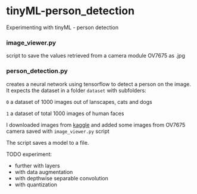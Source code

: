 # tinyML-person_detection
Experimenting with tinyML - person detection

### image_viewer.py
script to save the values retrieved from a camera module OV7675 as .jpg

### person_detection.py
creates a neural network using tensorflow to detect a person on the image. 
It expects the dataset in a folder `dataset` with subfolders:

`0` a dataset of 1000 images out of lanscapes, cats and dogs

`1` a dataset of total 1000 images of human faces

I downloaded images from [kaggle](https://www.kaggle.com/datasets) and added some images from OV7675 camera saved with `image_viewer.py` script

The script saves a model to a file.

TODO
experiment:

- further with layers
- with data augmentation
- with depthwise separable convolution
- with quantization
